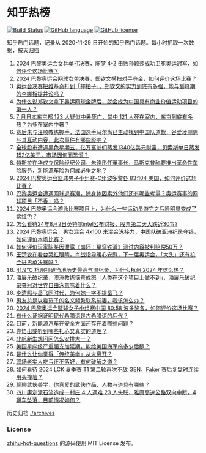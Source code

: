 # 知乎热榜
[![Build Status](https://github.com/ToWeLong/zhihu-hot-questions/workflows/CI/badge.svg)](https://github.com/ToWeLong/zhihu-hot-questions/actions)
[![GitHub language](https://img.shields.io/badge/language-golang-orange.svg)](https://golang.org/)
[![GitHub license](https://img.shields.io/github/license/ToWeLong/zhihu-hot-questions)](https://github.com/ToWeLong/zhihu-hot-questions/blob/main/LICENSE)

知乎热门话题，记录从 2020-11-29 日开始的知乎热门话题。每小时抓取一次数据，按天[归档](./archives)

<!-- BEGIN -->

1. [2024 巴黎奥运会女乒单打决赛，陈梦 4-2 击败孙颖莎成功卫冕奥运冠军，如何评价这场比赛？](https://www.zhihu.com/question/663368708)
1. [2024 巴黎奥运会网球女单决赛，郑钦文横扫对手夺金，如何评价这场比赛？](https://www.zhihu.com/question/663372958)
1. [奥运会决赛把维基奇打到「摔拍子」，郑钦文的实力到底有多强，能与巅峰期的李娜相提并论吗？](https://www.zhihu.com/question/663379723)
1. [为什么说郑钦文拿下奥运网球金牌后，就会成为中国具有商业价值运动项目的第一人？](https://www.zhihu.com/question/663379041)
1. [7 月日本东京都 123 人疑似中暑死亡，其中 121 人死在室内，东京到底有多热？为多在室内中暑？](https://www.zhihu.com/question/663345461)
1. [赛后未与汪顺教练握手，法国选手马尔尚已主动找到中国队道歉，谷爱凌删除与其互动内容，此次事件有哪些影响？](https://www.zhihu.com/question/663369924)
1. [全球股市遭遇黑色星期五，亿万富翁们蒸发1340亿美元财富，贝索斯单日蒸发152亿美元，市场因何而恐慌？](https://www.zhihu.com/question/663362873)
1. [特斯拉在华成立保险经纪公司，朱晓彤任董事长，马斯克曾称要推出革命性车险服务，新能源车险为何成必争之地？](https://www.zhihu.com/question/663285638)
1. [2024 巴黎奥运会篮球男子小组赛-C组波多黎各 83:104 美国，如何评价这场比赛？](https://www.zhihu.com/question/663374665)
1. [巴黎奥运会遭遇网球退赛潮，除身体因素外他们还有哪些考量？奥运赛事的网球项目「不香」吗？](https://www.zhihu.com/question/662718219)
1. [2024 巴黎奥运会游泳比赛项目上，为什么一些运动员游完之后脸明显变成了紫红色？](https://www.zhihu.com/question/663211221)
1. [怎么看待24年8月2日英特尔intel公布财报，股票第二天大跌近30%?](https://www.zhihu.com/question/663233502)
1. [2024 巴黎奥运会，男女混合 4x100 米混合泳接力，中国队破亚洲纪录夺银，如何评价本场比赛？](https://www.zhihu.com/question/663383230)
1. [如何评价玩家陈某因泄露《崩坏：星穹铁道》测试内容被判赔偿50万？](https://www.zhihu.com/question/663374495)
1. [王楚钦在看台哭红眼睛，肖战指导暖心安慰，下一届奥运会，「大头」还有机会进男单决赛吗？](https://www.zhihu.com/question/663297660)
1. [41.9℃ 杭州打破当地历史最高气温纪录，为什么杭州 2024 年这么热？](https://www.zhihu.com/question/662301279)
1. [潘展乐破纪录，澳洲教练恼羞成怒「人类在这个项目上做不到」，潘展乐破纪录夺冠对世界自由泳意味着什么？](https://www.zhihu.com/question/663319085)
1. [李清照与岳飞同时代，为何她一字不提岳飞？](https://www.zhihu.com/question/658635675)
1. [男友总是以看孩子的名义频繁联系前妻，我该怎么办？](https://www.zhihu.com/question/663146481)
1. [2024 巴黎奥运会篮球女子小组赛中国 80:58 波多黎各，如何评价这场比赛？](https://www.zhihu.com/question/663344514)
1. [有什么证据证明现代希腊语是古希腊语的后代？](https://www.zhihu.com/question/663157712)
1. [目前，新能源汽车在安全方面还存在着哪些问题？](https://www.zhihu.com/question/604171975)
1. [你悟出或听到哪些扎心又真实的道理？](https://www.zhihu.com/question/663165110)
1. [北航新生想问问怎么安排大一？](https://www.zhihu.com/question/662936780)
1. [美国星座级严重超支加延期，能给美国海军拖多少后腿？](https://www.zhihu.com/question/662770479)
1. [是什么让你觉得「传统美学」从未离开？](https://www.zhihu.com/question/662552371)
1. [职场老实人吃亏还不落好，有何破解之道？](https://www.zhihu.com/question/663062329)
1. [如何看待 2024 LCK 夏季赛 T1 第二轮再次不敌 GEN，Faker 赛后复盘时连续用头撞墙？](https://www.zhihu.com/question/663343221)
1. [聊聊武侠美学，你喜爱的武侠作品、人物与道具有哪些？](https://www.zhihu.com/question/648988778)
1. [四川康定泥石流造成一村庄 4 人遇难 23 人失联，雅康高速公路双向中断，4 辆车坠落，目前情况如何？](https://www.zhihu.com/question/663322309)

<!-- END -->

历史归档 [./archives](./archives)


### License
[zhihu-hot-questions](https://github.com/towelong/zhihu-hot-questions) 的源码使用 MIT License 发布。